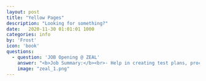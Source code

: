 ```yaml
---
layout: post
title: "Yellow Pages"
description: "Looking for something?"
date:   2020-11-30 01:01:01 1000
categories: info
by: 'Frost'
icon: 'book'
questions:
  - question: 'JOB Opening @ ZEAL'
    answer: "<b>Job Summary:</b><br>- Help in creating test plans, procedures and Test cases/scenarios to ensure that overall quality is delivered<br>- Execute manual and automated test cases and scripts<br>- Participate in reviewing system functional and usability requirements.<br>- Identify and document all bugs or defects found during functional, regression, compatibility, performance and other tests<br>- Document and validate resolution of identified bugs<br>- Assist in implementing improvements in test methods and strategies<br><br><b>Qualifications:</b><br>- at least a Bachelor's/College Degree, Computer Science/Information Technology or equivalent<br>- Preferrably 1-2 years QA experience<br>- Solid knowledge of QA methodoligies and tools<br>- Has the ability to spot flaws and inconsistencies<br>- Has strong research and investigation skills<br>- Has strong attention to details with proven verbal and written communication skills<br>- with SQL scripting, fundamental coding knowledge, experience with command prompt, c#, dart / flutter is an advantage but not required<br>- Has the ability to learn fast and eventually with minimal supervision<br>- Should be able to define and develop means or method to resolve issues<br>- Able to manage time and do multiple tasks on application with tight deadline<br><br>Willing to work 10pm-6am<br><br>For interested applicants, please send your resumes to <b>zeal.virtual@gmail.com</b><br>."
    image: "zeal_1.png"
---
```

